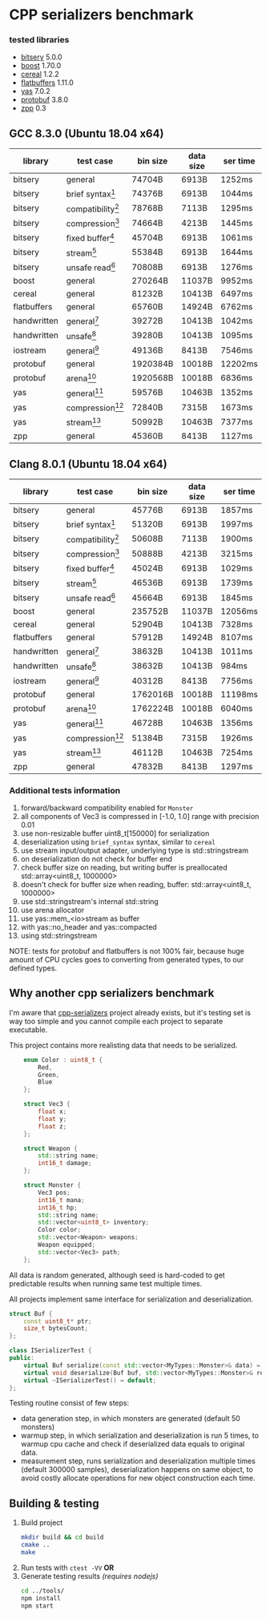 # CPP serializers benchmark

### tested libraries
* [bitsery](https://github.com/fraillt/bitsery) 5.0.0
* [boost](https://www.boost.org/) 1.70.0
* [cereal](https://uscilab.github.io/cereal/) 1.2.2
* [flatbuffers](https://google.github.io/flatbuffers/) 1.11.0
* [yas](https://github.com/niXman/yas) 7.0.2
* [protobuf](https://developers.google.com/protocol-buffers/) 3.8.0
* [zpp](https://github.com/eyalz800/serializer) 0.3

## GCC 8.3.0 (Ubuntu 18.04 x64)

| library     | test case                                                  | bin size | data size | ser time | des time |
| ----------- | ---------------------------------------------------------- | -------- | --------- | -------- | -------- |
| bitsery     | general                                                    | 74704B   | 6913B     | 1252ms   | 1170ms   |
| bitsery     | brief syntax[<sup>1</sup>](#additional-tests-information)  | 74376B   | 6913B     | 1044ms   | 1022ms   |
| bitsery     | compatibility[<sup>2</sup>](#additional-tests-information) | 78768B   | 7113B     | 1295ms   | 1213ms   |
| bitsery     | compression[<sup>3</sup>](#additional-tests-information)   | 74664B   | 4213B     | 1445ms   | 1325ms   |
| bitsery     | fixed buffer[<sup>4</sup>](#additional-tests-information)  | 45704B   | 6913B     | 1061ms   | 1203ms   |
| bitsery     | stream[<sup>5</sup>](#additional-tests-information)        | 55384B   | 6913B     | 1644ms   | 4350ms   |
| bitsery     | unsafe read[<sup>6</sup>](#additional-tests-information)   | 70808B   | 6913B     | 1276ms   | 1091ms   |
| boost       | general                                                    | 270264B  | 11037B    | 9952ms   | 8767ms   |
| cereal      | general                                                    | 81232B   | 10413B    | 6497ms   | 5470ms   |
| flatbuffers | general                                                    | 65760B   | 14924B    | 6762ms   | 2173ms   |
| handwritten | general[<sup>7</sup>](#additional-tests-information)       | 39272B   | 10413B    | 1042ms   | 896ms    |
| handwritten | unsafe[<sup>8</sup>](#additional-tests-information)        | 39280B   | 10413B    | 1095ms   | 819ms    |
| iostream    | general[<sup>9</sup>](#additional-tests-information)       | 49136B   | 8413B     | 7546ms   | 8915ms   |
| protobuf    | general                                                    | 1920384B | 10018B    | 12202ms  | 15096ms  |
| protobuf    | arena[<sup>10</sup>](#additional-tests-information)        | 1920568B | 10018B    | 6836ms   | 9919ms   |
| yas         | general[<sup>11</sup>](#additional-tests-information)      | 59576B   | 10463B    | 1352ms   | 1109ms   |
| yas         | compression[<sup>12</sup>](#additional-tests-information)  | 72840B   | 7315B     | 1673ms   | 1598ms   |
| yas         | stream[<sup>13</sup>](#additional-tests-information)       | 50992B   | 10463B    | 7377ms   | 7566ms   |
| zpp         | general                                                    | 45360B   | 8413B     | 1127ms   | 1102ms   |

## Clang 8.0.1 (Ubuntu 18.04 x64)

| library     | test case                                                  | bin size | data size | ser time | des time |
| ----------- | ---------------------------------------------------------- | -------- | --------- | -------- | -------- |
| bitsery     | general                                                    | 45776B   | 6913B     | 1857ms   | 1322ms   |
| bitsery     | brief syntax[<sup>1</sup>](#additional-tests-information)  | 51320B   | 6913B     | 1997ms   | 1382ms   |
| bitsery     | compatibility[<sup>2</sup>](#additional-tests-information) | 50608B   | 7113B     | 1900ms   | 1394ms   |
| bitsery     | compression[<sup>3</sup>](#additional-tests-information)   | 50888B   | 4213B     | 3215ms   | 2976ms   |
| bitsery     | fixed buffer[<sup>4</sup>](#additional-tests-information)  | 45024B   | 6913B     | 1029ms   | 1404ms   |
| bitsery     | stream[<sup>5</sup>](#additional-tests-information)        | 46536B   | 6913B     | 1739ms   | 4406ms   |
| bitsery     | unsafe read[<sup>6</sup>](#additional-tests-information)   | 45664B   | 6913B     | 1845ms   | 927ms    |
| boost       | general                                                    | 235752B  | 11037B    | 12056ms  | 10384ms  |
| cereal      | general                                                    | 52904B   | 10413B    | 7328ms   | 6130ms   |
| flatbuffers | general                                                    | 57912B   | 14924B    | 8107ms   | 2296ms   |
| handwritten | general[<sup>7</sup>](#additional-tests-information)       | 38632B   | 10413B    | 1011ms   | 796ms    |
| handwritten | unsafe[<sup>8</sup>](#additional-tests-information)        | 38632B   | 10413B    | 984ms    | 749ms    |
| iostream    | general[<sup>9</sup>](#additional-tests-information)       | 40312B   | 8413B     | 7756ms   | 8914ms   |
| protobuf    | general                                                    | 1762016B | 10018B    | 11198ms  | 15622ms  |
| protobuf    | arena[<sup>10</sup>](#additional-tests-information)        | 1762224B | 10018B    | 6040ms   | 10418ms  |
| yas         | general[<sup>11</sup>](#additional-tests-information)      | 46728B   | 10463B    | 1356ms   | 1027ms   |
| yas         | compression[<sup>12</sup>](#additional-tests-information)  | 51384B   | 7315B     | 1926ms   | 1589ms   |
| yas         | stream[<sup>13</sup>](#additional-tests-information)       | 46112B   | 10463B    | 7254ms   | 7728ms   |
| zpp         | general                                                    | 47832B   | 8413B     | 1297ms   | 1137ms   |

### Additional tests information

1. forward\/backward compatibility enabled for `Monster`
2. all components of Vec3 is compressed in \[-1.0, 1.0\] range with precision 0.01
3. use non-resizable buffer uint8\_t\[150000\] for serialization
4. deserialization using `brief_syntax` syntax, similar to `cereal`
5. use stream input\/output adapter, underlying type is std::stringstream
6. on deserialization do not check for buffer end
7. check buffer size on reading, but writing buffer is preallocated std::array&lt;uint8\_t, 1000000&gt;
8. doesn't check for buffer size when reading, buffer: std::array&lt;uint8\_t, 1000000&gt;
9. use std::stringstream's internal std::string
10. use arena allocator
11. use yas::mem\_&lt;io&gt;stream as buffer
12. with yas::no\_header and yas::compacted
13. using std::stringstream

NOTE: tests for protobuf and flatbuffers is not 100% fair, because huge amount of CPU cycles goes to converting from generated types, to our defined types.

## Why another cpp serializers benchmark

I'm aware that [cpp-serializers](https://github.com/thekvs/cpp-serializers) project already exists, but it's testing set is way too simple and you cannot compile each project to separate executable.

This project contains more realisting data that needs to be serialized.
```cpp
    enum Color : uint8_t {
        Red,
        Green,
        Blue
    };

    struct Vec3 {
        float x;
        float y;
        float z;
    };

    struct Weapon {
        std::string name;
        int16_t damage;
    };

    struct Monster {
        Vec3 pos;
        int16_t mana;
        int16_t hp;
        std::string name;
        std::vector<uint8_t> inventory;
        Color color;
        std::vector<Weapon> weapons;
        Weapon equipped;
        std::vector<Vec3> path;
    };
```

All data is random generated, although seed is hard-coded to get predictable results when running same test multiple times.

All projects implement same interface for serialization and deserialization.
```cpp
struct Buf {
    const uint8_t* ptr;
    size_t bytesCount;
};

class ISerializerTest {
public:
    virtual Buf serialize(const std::vector<MyTypes::Monster>& data) = 0;
    virtual void deserialize(Buf buf, std::vector<MyTypes::Monster>& res) = 0;
    virtual ~ISerializerTest() = default;
};
```

Testing routine consist of few steps:
* data generation step, in which monsters are generated (default 50 monsters)
* warmup step, in which serialization and deserialization is run 5 times, to warmup cpu cache and check if deserialized data equals to original data.
* measurement step, runs serialization and deserialization multiple times (default 300000 samples),
  deserialization happens on same object, to avoid costly allocate operations for new object construction each time.

## Building & testing

1. Build project
    ```bash
    mkdir build && cd build
    cmake ..
    make
    ```
2. Run tests with `ctest -VV` **OR**
3. Generate testing results *(requires nodejs)*
    ```bash
    cd ../tools/
    npm install
    npm start
    ```
